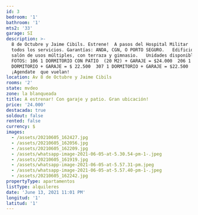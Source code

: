 ```yaml
---
id: 3
bedroom: '1'
bathroom: '1'
mts2: '33'
garage: SI
description: >-
  8 de Octubre y Jaime Cibils. Estrene!  A pasos del Hospital Militar  y de
  todos los servicios. Garantías: ANDA, CGN, O PORTO SEGURO.   Edificio con
  salón de usos múltiples, con terraza y gimnasio.   Unidades disponibles:  
  FOTOS: 106 1 DORMITORIO CON PATIO  (20 M2) + GARAJE = $24.000  206 1
  DORMITORIO + GARAJE = $ 22.500  307 1 DORMITORIO + GARAJE = $22.500 
  ¡Agendate  que vuelan! 
location: Av 8 de Octubre y Jaime Cibils
rooms: '2'
state: mvdeo
zone: la blanqueada
title: A estrenar! Con garaje y patio. Gran ubicación!
price: '24.000'
destacada: true
soldout: false
rented: false
currency: $
images:
  - /assets/20210605_162427.jpg
  - /assets/20210605_162056.jpg
  - /assets/20210605_162209.jpg
  - /assets/whatsapp-image-2021-06-05-at-5.30.54-pm-1-.jpeg
  - /assets/20210605_161919.jpg
  - /assets/whatsapp-image-2021-06-05-at-5.57.31-pm.jpeg
  - /assets/whatsapp-image-2021-06-05-at-5.57.40-pm-1-.jpeg
  - /assets/20210605_162242.jpg
propertyType: apartamentos
listType: alquileres
date: 'June 13, 2021 11:01 PM'
longitud: '1'
latitud: '1'
---
```


